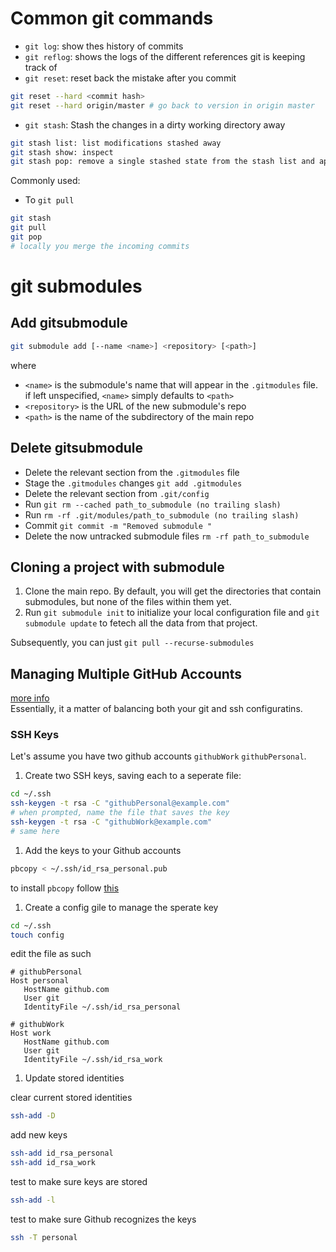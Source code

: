 # Common git commands
- ```git log```: show thes history of commits
- ```git reflog```: shows the logs of the different references git is keeping track of
- ```git reset```: reset back the mistake after you commit
```bash
git reset --hard <commit hash> 
git reset --hard origin/master # go back to version in origin master
```
- ```git stash```: Stash the changes in a dirty working directory away
```bash
git stash list: list modifications stashed away
git stash show: inspect
git stash pop: remove a single stashed state from the stash list and apply it on top of the current working tree state
```
Commonly used:
- To ```git pull```
```bash
git stash
git pull
git pop
# locally you merge the incoming commits
```

# git submodules
## Add gitsubmodule
```bash
git submodule add [--name <name>] <repository> [<path>]
```
where
- `<name>` is the submodule's name that will appear in the `.gitmodules` file. if left unspecified, `<name>` simply defaults to `<path>`
- `<repository>` is the URL of the new submodule's repo
- `<path>` is the name of the subdirectory of the main repo
## Delete gitsubmodule
- Delete the relevant section from the `.gitmodules` file
- Stage the `.gitmodules` changes `git add .gitmodules`
- Delete the relevant section from `.git/config`
- Run `git rm --cached path_to_submodule (no trailing slash)`
- Run `rm -rf .git/modules/path_to_submodule (no trailing slash)`
- Commit `git commit -m "Removed submodule "`
- Delete the now untracked submodule files `rm -rf path_to_submodule`

## Cloning a project with submodule
1. Clone the main repo. By default, you will get the directories that contain submodules, but none of the files within them yet.
1. Run `git submodule init` to initialize your local configuration file and `git submodule update` to fetech all the data from that project.

Subsequently, you can just `git pull --recurse-submodules`

## Managing Multiple GitHub Accounts
[more info](https://mherman.org/blog/managing-multiple-github-accounts/) <br>
Essentially, it a matter of balancing both your git and ssh configuratins. 

### SSH Keys
Let's assume you have two github accounts `githubWork` `githubPersonal`. 
1. Create two SSH keys, saving each to a seperate file:
```bash
cd ~/.ssh
ssh-keygen -t rsa -C "githubPersonal@example.com"
# when prompted, name the file that saves the key
ssh-keygen -t rsa -C "githubWork@example.com"
# same here
``` 
1. Add the keys to your Github accounts
```bash
pbcopy < ~/.ssh/id_rsa_personal.pub
``` 
to install `pbcopy` follow [this](https://garywoodfine.com/use-pbcopy-on-ubuntu/) <br>
1. Create a config gile to manage the sperate key
```bash
cd ~/.ssh
touch config
```
edit the file as such
```
# githubPersonal
Host personal
   HostName github.com
   User git
   IdentityFile ~/.ssh/id_rsa_personal

# githubWork
Host work
   HostName github.com
   User git
   IdentityFile ~/.ssh/id_rsa_work
```

1. Update stored identities

clear current stored identities
```bash
ssh-add -D
```
add new keys
```bash
ssh-add id_rsa_personal
ssh-add id_rsa_work
```
test to make sure keys are stored
```bash
ssh-add -l
```
test to make sure Github recognizes the keys
```bash
ssh -T personal
```
